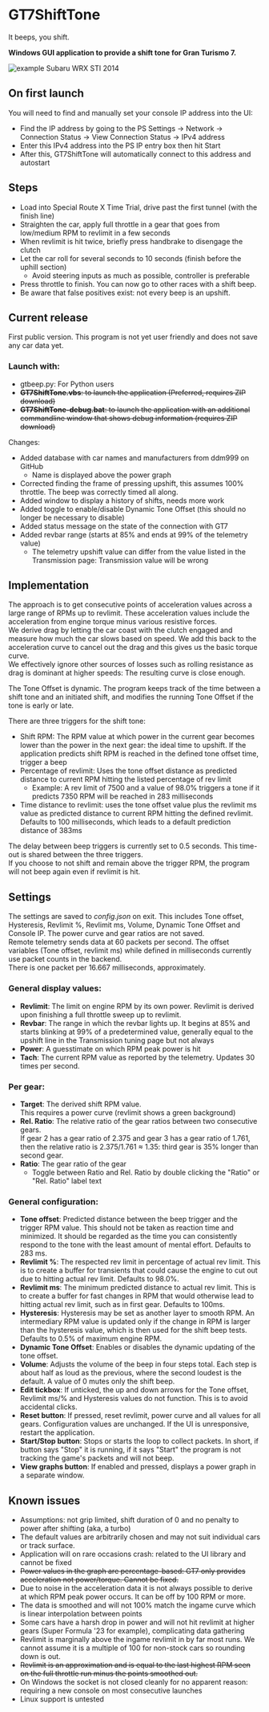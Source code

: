 # GT7ShiftTone
It beeps, you shift.

**Windows GUI application to provide a shift tone for Gran Turismo 7.**

![example Subaru WRX STI 2014](images/GUIandPower-3.png)

## On first launch
You will need to find and manually set your console IP address into the UI:
- Find the IP address by going to the PS Settings -> Network -> Connection Status -> View Connection Status -> IPv4 address
- Enter this IPv4 address into the PS IP entry box then hit Start
- After this, GT7ShiftTone will automatically connect to this address and autostart

## Steps
- Load into Special Route X Time Trial, drive past the first tunnel (with the finish line)
- Straighten the car, apply full throttle in a gear that goes from low/medium RPM to revlimit in a few seconds
- When revlimit is hit twice, briefly press handbrake to disengage the clutch
- Let the car roll for several seconds to 10 seconds (finish before the uphill section)
  - Avoid steering inputs as much as possible, controller is preferable
- Press throttle to finish. You can now go to other races with a shift beep.
- Be aware that false positives exist: not every beep is an upshift.

## Current release
First public version. This program is not yet user friendly and does not save any car data yet.

### Launch with:
- gtbeep.py: For Python users  
- ~~**GT7ShiftTone.vbs**: to launch the application (Preferred, requires ZIP download)~~  
- ~~**GT7ShiftTone-debug.bat**: to launch the application with an additional commandline window that shows debug information (requires ZIP download)~~

Changes:  
- Added database with car names and manufacturers from ddm999 on GitHub
  - Name is displayed above the power graph
- Corrected finding the frame of pressing upshift, this assumes 100% throttle. The beep was correctly timed all along.
- Added window to display a history of shifts, needs more work
- Added toggle to enable/disable Dynamic Tone Offset (this should no longer be necessary to disable)
- Added status message on the state of the connection with GT7
- Added revbar range (starts at 85% and ends at 99% of the telemetry value)
  - The telemetry upshift value can differ from the value listed in the Transmission page: Transmission value will be wrong

## Implementation

The approach is to get consecutive points of acceleration values across a large range of RPMs up to revlimit. These acceleration values include the acceleration from engine torque minus various resistive forces.  
We derive drag by letting the car coast with the clutch engaged and measure how much the car slows based on speed. We add this back to the acceleration curve to cancel out the drag and this gives us the basic torque curve.  
We effectively ignore other sources of losses such as rolling resistance as drag is dominant at higher speeds: The resulting curve is close enough.

The Tone Offset is dynamic. The program keeps track of the time between a shift tone and an initiated shift, and modifies the running Tone Offset if the tone is early or late.

There are three triggers for the shift tone:
- Shift RPM: The RPM value at which power in the current gear becomes lower than the power in the next gear: the ideal time to upshift. If the application predicts shift RPM is reached in the defined tone offset time, trigger a beep
- Percentage of revlimit: Uses the tone offset distance as predicted distance to current RPM hitting the listed percentage of rev limit
  - Example: A rev limit of 7500 and a value of 98.0% triggers a tone if it predicts 7350 RPM will be reached in 283 milliseconds
- Time distance to revlimit: uses the tone offset value plus the revlimit ms value as predicted distance to current RPM hitting the defined revlimit. Defaults to 100 milliseconds, which leads to a default prediction distance of 383ms

The delay between beep triggers is currently set to 0.5 seconds. This time-out is shared between the three triggers.  
If you choose to not shift and remain above the trigger RPM, the program will not beep again even if revlimit is hit.

## Settings

The settings are saved to _config.json_ on exit. This includes Tone offset, Hysteresis, Revlimit %, Revlimit ms, Volume, Dynamic Tone Offset and Console IP. The power curve and gear ratios are not saved.  
Remote telemetry sends data at 60 packets per second. The offset variables (Tone offset, revlimit ms) while defined in milliseconds currently use packet counts in the backend.  
There is one packet per 16.667 milliseconds, approximately.

### General display values:

- **Revlimit**: The limit on engine RPM by its own power. Revlimit is derived upon finishing a full throttle sweep up to revlimit.
- **Revbar**: The range in which the revbar lights up. It begins at 85% and starts blinking at 99% of a predetermined value, generally equal to the upshift line in the Transmission tuning page but not always
- **Power**: A guesstimate on which RPM peak power is hit
- **Tach**: The current RPM value as reported by the telemetry. Updates 30 times per second.

### Per gear:

- **Target**: The derived shift RPM value.  
This requires a power curve (revlimit shows a green background)
- **Rel. Ratio**: The relative ratio of the gear ratios between two consecutive gears.  
If gear 2 has a gear ratio of 2.375 and gear 3 has a gear ratio of 1.761, then the relative ratio is 2.375/1.761 ≈ 1.35: third gear is 35% longer than second gear.
- **Ratio**: The gear ratio of the gear
  - Toggle between Ratio and Rel. Ratio by double clicking the "Ratio" or "Rel. Ratio" label text

### General configuration:

- **Tone offset**: Predicted distance between the beep trigger and the trigger RPM value. This should not be taken as reaction time and minimized. It should be regarded as the time you can consistently respond to the tone with the least amount of mental effort. Defaults to 283 ms.
- **Revlimit %**: The respected rev limit in percentage of actual rev limit. This is to create a buffer for transients that could cause the engine to cut out due to hitting actual rev limit. Defaults to 98.0%.
- **Revlimit ms**: The minimum predicted distance to actual rev limit. This is to create a buffer for fast changes in RPM that would otherwise lead to hitting actual rev limit, such as in first gear. Defaults to 100ms.
- **Hysteresis**: Hysteresis may be set as another layer to smooth RPM. An intermediary RPM value is updated only if the change in RPM is larger than the hysteresis value, which is then used for the shift beep tests. Defaults to 0.5% of maximum engine RPM.
- **Dynamic Tone Offset**: Enables or disables the dynamic updating of the tone offset.
- **Volume**: Adjusts the volume of the beep in four steps total. Each step is about half as loud as the previous, where the second loudest is the default. A value of 0 mutes only the shift beep.
- **Edit tickbox**: If unticked, the up and down arrows for the Tone offset, Revlimit ms/% and Hysteresis values do not function. This is to avoid accidental clicks.
- **Reset button**: If pressed, reset revlimit, power curve and all values for all gears. Configuration values are unchanged. If the UI is unresponsive, restart the application.
- **Start/Stop button**: Stops or starts the loop to collect packets. In short, if button says "Stop" it is running, if it says "Start" the program is not tracking the game's packets and will not beep.
- **View graphs button**: If enabled and pressed, displays a power graph in a separate window. 

## Known issues
- Assumptions: not grip limited, shift duration of 0 and no penalty to power after shifting (aka, a turbo)
- The default values are arbitrarily chosen and may not suit individual cars or track surface.
- Application will on rare occasions crash: related to the UI library and cannot be fixed
- ~~Power values in the graph are percentage-based: GT7 only provides acceleration not power/torque. Cannot be fixed.~~
- Due to noise in the acceleration data it is not always possible to derive at which RPM peak power occurs. It can be off by 100 RPM or more.
- The data is smoothed and will not 100% match the ingame curve which is linear interpolation between points
- Some cars have a harsh drop in power and will not hit revlimit at higher gears (Super Formula '23 for example), complicating data gathering
- Revlimit is marginally above the ingame revlimit in by far most runs. We cannot assume it is a multiple of 100 for non-stock cars so rounding down is out.
- ~~Revlimit is an approximation and is equal to the last highest RPM seen on the full throttle run minus the points smoothed out.~~
- On Windows the socket is not closed cleanly for no apparent reason: requiring a new console on most consecutive launches
- Linux support is untested
